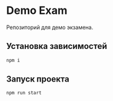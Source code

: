 # Demo Exam

Репозиторий для демо экзамена.

## Установка зависимостей

```sh
npm i
```

## Запуск проекта

```sh
npm run start
```
